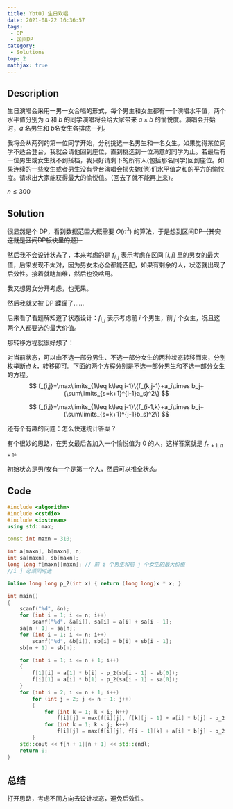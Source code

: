```yaml
---
title: YbtOJ 生日欢唱
date: 2021-08-22 16:36:57
tags:
 - DP
 - 区间DP
category:
 - Solutions
top: 2
mathjax: true
---
```



## Description

生日演唱会采用一男一女合唱的形式，每个男生和女生都有一个演唱水平值，两个水平值分别为 $a$ 和 $b$ 的同学演唱将会给大家带来 $a\times b$ 的愉悦度。演唱会开始时，$a$ 名男生和 $b$​ 名女生各排成一列。

我将会从两列的第一位同学开始，分别挑选一名男生和一名女生。如果觉得某位同学不适合登台，我就会请他回到座位，直到挑选到一位满意的同学为止。若最后有一位男生或女生找不到搭档，我只好请剩下的所有人(包括那名同学)回到座位。如果连续的一些女生或者男生没有登台演唱会损失她(他)们水平值之和的平方的愉悦度。请求出大家能获得最大的愉悦值。（回去了就不能再上来）。

$n\leq 300$

<!--more-->

## Solution

很显然是个 DP，看到数据范围大概需要 $O(n^3)$ 的算法，于是想到区间DP~~（其实这就是区间DP板块里的题）~~ 

然后我不会设计状态了，本来考虑的是 $f_{i,j}$ 表示考虑在区间 $[i,j]$ 里的男女的最大值，后来发现不太对，因为男女未必全都能匹配，如果有剩余的人，状态就出现了后效性。接着就瞎加维，然后也没啥用。

我又想男女分开考虑，也无果。

然后我就又被 DP 蹂躏了......

后来看了看题解知道了状态设计：$f_{i,j}$ 表示考虑前 $i$ 个男生，前 $j$ 个女生，况且这两个人都要选的最大价值。

那转移方程就很好想了：

对当前状态，可以由不选一部分男生、不选一部分女生的两种状态转移而来，分别枚举断点 $k$​，转移即可。下面的两个方程分别是不选一部分男生和不选一部分女生的方程。
$$
f_{i,j}=\max\limits_{1\leq k\leq i-1}\{f_{k,j-1}+a_i\times b_j+(\sum\limits_{s=k+1}^{i-1}a_s)^2\}
$$

$$
f_{i,j}=\max\limits_{1\leq k\leq j-1}\{f_{i-1,k}+a_i\times b_j+(\sum\limits_{s=k+1}^{j-1}b_s)^2\}
$$

还有个有趣的问题：怎么快速统计答案？

有个很妙的思路，在男女最后各加入一个愉悦值为 $0$ 的人，这样答案就是 $f_{n+1,n+1}$。

初始状态是男/女有一个是第一个人，然后可以推全状态。

## Code

```cpp
#include <algorithm>
#include <cstdio>
#include <iostream>
using std::max;

const int maxn = 310;

int a[maxn], b[maxn], n;
int sa[maxn], sb[maxn];
long long f[maxn][maxn]; // 前 i 个男生和前 j 个女生的最大价值
//i j 必须同时选

inline long long p_2(int x) { return (long long)x * x; }

int main()
{
    scanf("%d", &n);
    for (int i = 1; i <= n; i++)
        scanf("%d", &a[i]), sa[i] = a[i] + sa[i - 1];
    sa[n + 1] = sa[n];
    for (int i = 1; i <= n; i++)
        scanf("%d", &b[i]), sb[i] = b[i] + sb[i - 1];
    sb[n + 1] = sb[n];

    for (int i = 1; i <= n + 1; i++)
    {
        f[1][i] = a[1] * b[i] - p_2(sb[i - 1] - sb[0]);
        f[i][1] = a[i] * b[1] - p_2(sa[i - 1] - sa[0]);
    }
    for (int i = 2; i <= n + 1; i++)
        for (int j = 2; j <= n + 1; j++)
        {
            for (int k = 1; k < i; k++)
                f[i][j] = max(f[i][j], f[k][j - 1] + a[i] * b[j] - p_2(sa[i - 1] - sa[k]));
            for (int k = 1; k < j; k++)
                f[i][j] = max(f[i][j], f[i - 1][k] + a[i] * b[j] - p_2(sb[j - 1] - sb[k]));
        }
    std::cout << f[n + 1][n + 1] << std::endl;
    return 0;
}
```

## 总结

打开思路，考虑不同方向去设计状态，避免后效性。
